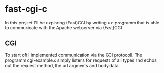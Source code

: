 # fast-cgi-c

In this project I'll be exploring (Fast)CGI by writing a c programm that is able to communicate with the Apache webserver via (Fast)CGI

## CGI
To start off I implemented communication via the GCI protocoll. The programm cgi-example.c simply listens for requests of all types and echos out the request method, the url argments and body data.